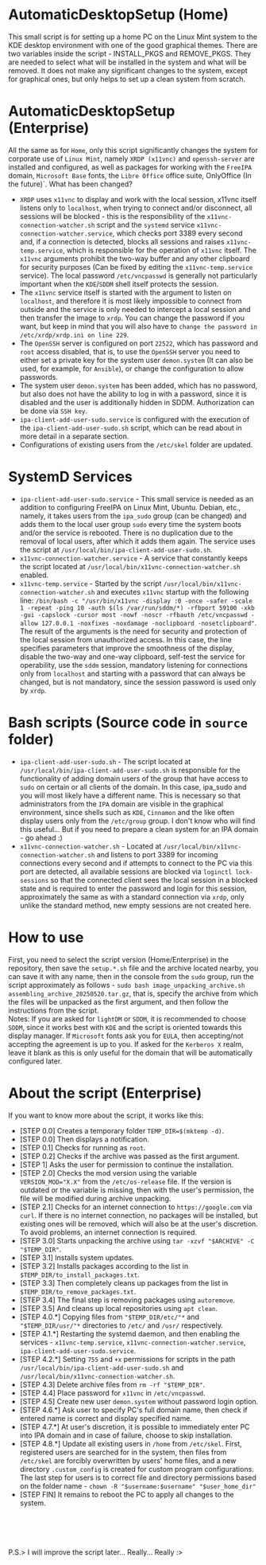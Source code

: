 # AutomaticDesktopSetup (Home)
This small script is for setting up a home PC on the Linux Mint system to the KDE desktop environment with one of the good graphical themes. There are two variables inside the script - INSTALL_PKGS and REMOVE_PKGS. They are needed to select what will be installed in the system and what will be removed. It does not make any significant changes to the system, except for graphical ones, but only helps to set up a clean system from scratch.

# AutomaticDesktopSetup (Enterprise)
All the same as for `Home`, only this script significantly changes the system for corporate use of `Linux Mint`, namely `XRDP (x11vnc)` and `openssh-server` are installed and configured, as well as packages for working with the `FreeIPA` domain, `Microsoft Base` fonts, the `Libre Office` office suite, OnlyOffice (In the future)`.
What has been changed?
* `XRDP` uses `x11vnc` to display and work with the local session, x11vnc itself listens only to `localhost`, when trying to connect and/or disconnect, all sessions will be blocked - this is the responsibility of the `x11vnc-connection-watcher.sh` script and the `systemd` service `x11vnc-connection-watcher.service`, which checks port 3389 every second and, if a connection is detected, blocks all sessions and raises `x11vnc-temp.service`, which is responsible for the operation of `x11vnc` itself. The `x11vnc` arguments prohibit the two-way buffer and any other clipboard for security purposes (Can be fixed by editing the `x11vnc-temp.service` service). The local password `/etc/vncpasswd` is generally not particularly important when the `KDE`/`SDDM` shell itself protects the session. 
* The `x11vnc` service itself is started with the argument to listen on `localhost`, and therefore it is most likely impossible to connect from outside and the service is only needed to intercept a local session and then transfer the image to `xrdp`. You can change the password if you want, but keep in mind that you will also have to `change the password in /etc/xrdp/xrdp.ini on line 229`.
* The `OpenSSH` server is configured on port `22522`, which has password and `root` access disabled, that is, to use the `OpenSSH` server you need to either set a private key for the system user `demon.system` (It can also be used, for example, for `Ansible`), or change the configuration to allow passwords.
* The system user `demon.system` has been added, which has no password, but also does not have the ability to log in with a password, since it is disabled and the user is additionally hidden in SDDM. Authorization can be done via `SSH key`.
* `ipa-client-add-user-sudo.service` is configured with the execution of the `ipa-client-add-user-sudo.sh` script, which can be read about in more detail in a separate section.
* Configurations of existing users from the `/etc/skel` folder are updated.

# SystemD Services
* `ipa-client-add-user-sudo.service` - This small service is needed as an addition to configuring FreeIPA on Linux Mint, Ubuntu. Debian, etc., namely, it takes users from the `ipa_sudo` group (can be changed) and adds them to the local user group `sudo` every time the system boots and/or the service is rebooted. There is no duplication due to the removal of local users, after which it adds them again. The service uses the script at `/usr/local/bin/ipa-client-add-user-sudo.sh`.
* `x11vnc-connection-watcher.service` - A service that constantly keeps the script located at `/usr/local/bin/x11vnc-connection-watcher.sh` enabled.
* `x11vnc-temp.service` - Started by the script `/usr/local/bin/x11vnc-connection-watcher.sh` and executes `x11vnc` startup with the following line: `/bin/bash -c "/usr/bin/x11vnc -display :0 -once -safer -scale 1 -repeat -ping 10 -auth $(ls /var/run/sddm/*) -rfbport 59100 -xkb -gui -capslock -cursor most -nowf -noscr -rfbauth /etc/vncpasswd -allow 127.0.0.1 -noxfixes -noxdamage -noclipboard -nosetclipboard"`. The result of the arguments is the need for security and protection of the local session from unauthorized access. In this case, the line specifies parameters that improve the smoothness of the display, disable the two-way and one-way clipboard, self-test the service for operability, use the `sddm` session, mandatory listening for connections only from `localhost` and starting with a password that can always be changed, but is not mandatory, since the session password is used only by `xrdp`.

# Bash scripts (Source code in `source` folder)
* `ipa-client-add-user-sudo.sh` - The script located at `/usr/local/bin/ipa-client-add-user-sudo.sh` is responsible for the functionality of adding domain users of the group that have access to `sudo` on certain or all clients of the domain. In this case, ipa_sudo and you will most likely have a different name. This is necessary so that administrators from the `IPA` domain are visible in the graphical environment, since shells such as `KDE`, `Cinnamon` and the like often display users only from the `/etc/group` group. I don't know who will find this useful... But if you need to prepare a clean system for an IPA domain - go ahead :)
* `x11vnc-connection-watcher.sh` - Located at `/usr/local/bin/x11vnc-connection-watcher.sh` and listens to port 3389 for incoming connections every second and if attempts to connect to the PC via this port are detected, all available sessions are blocked via `loginctl lock-sessions` so that the connected client sees the local session in a blocked state and is required to enter the password and login for this session, approximately the same as with a standard connection via `xrdp`, only unlike the standard method, new empty sessions are not created here.

# How to use
First, you need to select the script version (Home/Enterprise) in the repository, then save the `setup.*.sh` file and the archive located nearby, you can save it with any name, then in the console from the `sudo` group, run the script approximately as follows - `sudo bash image_unpacking_archive.sh assembling_archive_20250520.tar.gz`, that is, specify the archive from which the files will be unpacked as the first argument, and then follow the instructions from the script. <br>
Notes:
If you are asked for `lightDM` or `SDDM`, it is recommended to choose `SDDM`, since it works best with `KDE` and the script is oriented towards this display manager.
If `Microsoft` fonts ask you for `EULA`, then accepting/not accepting the agreement is up to you.
If asked for the `Kerberos X` realm, leave it blank as this is only useful for the domain that will be automatically configured later.

# About the script (Enterprise)
If you want to know more about the script, it works like this: </br>
- [STEP 0.0] Creates a temporary folder `TEMP_DIR=$(mktemp -d)`.
- [STEP 0.0] Then displays a notification.
- [STEP 0.1] Checks for running as `root`.
- [STEP 0.2] Checks if the archive was passed as the first argument.
- [STEP 1] Asks the user for permission to continue the installation.
- [STEP 2.0] Checks the mod version using the variable `VERSION_MOD="X.X"` from the `/etc/os-release` file. If the version is outdated or the variable is missing, then with the user's permission, the file will be modified during archive unpacking.
- [STEP 2.1] Checks for an internet connection to `https://google.com` via `curl`. If there is no internet connection, no packages will be installed, but existing ones will be removed, which will also be at the user's discretion. To avoid problems, an internet connection is required.
- [STEP 3.0] Starts unpacking the archive using `tar -xzvf "$ARCHIVE" -C "$TEMP_DIR"`.
- [STEP 3.1] Installs system updates.
- [STEP 3.2] Installs packages according to the list in `$TEMP_DIR/to_install_packages.txt`.
- [STEP 3.3] Then completely cleans up packages from the list in `$TEMP_DIR/to_remove_packages.txt`.
- [STEP 3.4] The final step is removing packages using `autoremove`.
- [STEP 3.5] And cleans up local repositories using `apt clean`.
- [STEP 4.0.*] Copying files from `"$TEMP_DIR/etc/"*` and `"$TEMP_DIR/usr/"*` directories to `/etc/` and `/usr/` respectively.
- [STEP 4.1.*] Restarting the systemd daemon, and then enabling the services - `x11vnc-temp.service`, `x11vnc-connection-watcher.service`, `ipa-client-add-user-sudo.service`.
- [STEP 4.2.*] Setting `755` and `+x` permissions for scripts in the path `/usr/local/bin/ipa-client-add-user-sudo.sh` and `/usr/local/bin/x11vnc-connection-watcher.sh`.
- [STEP 4.3] Delete archive files from `rm -rf "$TEMP_DIR"`.
- [STEP 4.4] Place password for `x11vnc` in `/etc/vncpasswd`.
- [STEP 4.5] Create new user `demon.system` without password login option.
- [STEP 4.6.*] Ask user to specify PC's full domain name, then check if entered name is correct and display specified name.
- [STEP 4.7.*] At user's discretion, it is possible to immediately enter PC into IPA domain and in case of failure, choose to skip installation.
- [STEP 4.8.*] Update all existing users in `/home` from `/etc/skel`. First, registered users are searched for in the system, then files from `/etc/skel` are forcibly overwritten by users' home files, and a new directory `.custom_config` is created for custom program configurations. The last step for users is to correct file and directory permissions based on the folder name - `chown -R "$username:$username" "$user_home_dir"` 
- [STEP FIN] It remains to reboot the PC to apply all changes to the system.
</br>
</br>
</br>
</br>
P.S.> I will improve the script later... Really... Really :>
